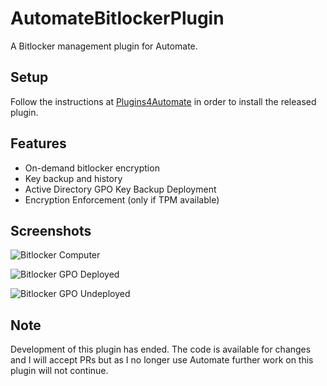 # AutomateBitlockerPlugin

A Bitlocker management plugin for Automate.

## Setup

Follow the instructions at [Plugins4Automate](https://www.plugins4automate.com/pages/how-to-install-plugins-to-labtech)
in order to install the released plugin.

## Features
- On-demand bitlocker encryption
- Key backup and history
- Active Directory GPO Key Backup Deployment
- Encryption Enforcement (only if TPM available)

## Screenshots

![Bitlocker Computer](https://github.com/redanthrax/AutomateBitlockerPlugin/blob/master/images/BitlockerComputer.png)

![Bitlocker GPO Deployed](https://github.com/redanthrax/AutomateBitlockerPlugin/blob/master/images/BitlockerLocationGPODeployed.png)

![Bitlocker GPO Undeployed](https://github.com/redanthrax/AutomateBitlockerPlugin/blob/master/images/BitlockerLocationGPOUndeployed.png)

## Note

Development of this plugin has ended. The code is available for changes and I
will accept PRs but as I no longer use Automate further work on this plugin will
not continue.
